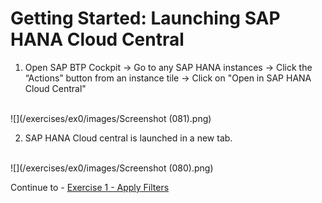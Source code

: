 # Getting Started: Launching SAP HANA Cloud Central

1. Open SAP BTP Cockpit -> Go to any SAP HANA instances -> Click the “Actions” button from an instance tile -> Click on "Open in SAP HANA Cloud Central"

<br>![](/exercises/ex0/images/Screenshot (081).png)


2. SAP HANA Cloud central is launched in a new tab.

<br>![](/exercises/ex0/images/Screenshot (080).png)


Continue to - [Exercise 1 - Apply Filters](../ex1/README.md)
